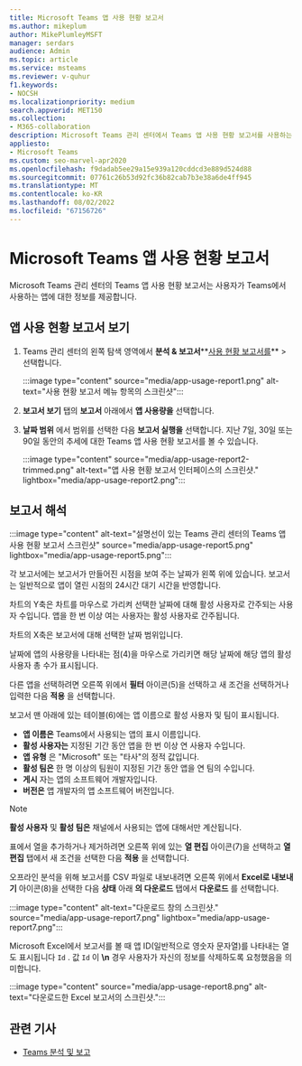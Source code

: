 ```yaml
---
title: Microsoft Teams 앱 사용 현황 보고서
ms.author: mikeplum
author: MikePlumleyMSFT
manager: serdars
audience: Admin
ms.topic: article
ms.service: msteams
ms.reviewer: v-quhur
f1.keywords:
- NOCSH
ms.localizationpriority: medium
search.appverid: MET150
ms.collection:
- M365-collaboration
description: Microsoft Teams 관리 센터에서 Teams 앱 사용 현황 보고서를 사용하는 방법을 알아봅니다.
appliesto:
- Microsoft Teams
ms.custom: seo-marvel-apr2020
ms.openlocfilehash: f9dadab5ee29a15e939a120cddcd3e889d524d88
ms.sourcegitcommit: 07761c26b53d92fc36b82cab7b3e38a6de4ff945
ms.translationtype: MT
ms.contentlocale: ko-KR
ms.lasthandoff: 08/02/2022
ms.locfileid: "67156726"
---
```

# <a name="microsoft-teams-app-usage-report"></a>Microsoft Teams 앱 사용 현황 보고서

Microsoft Teams 관리 센터의 Teams 앱 사용 현황 보고서는 사용자가 Teams에서 사용하는 앱에 대한 정보를 제공합니다.  

## <a name="view-the-app-usage-report"></a>앱 사용 현황 보고서 보기

1. Teams 관리 센터의 왼쪽 탐색 영역에서 **분석 & 보고서****[사용 현황 보고서를](https://admin.teams.microsoft.com/analytics/reports)** >  선택합니다.

   :::image type="content" source="media/app-usage-report1.png" alt-text="사용 현황 보고서 메뉴 항목의 스크린샷":::

1. **보고서 보기** 탭의 **보고서** 아래에서 **앱 사용량을** 선택합니다.

1. **날짜 범위** 에서 범위를 선택한 다음 **보고서 실행을** 선택합니다. 지난 7일, 30일 또는 90일 동안의 추세에 대한 Teams 앱 사용 현황 보고서를 볼 수 있습니다.

   :::image type="content" source="media/app-usage-report2-trimmed.png" alt-text="앱 사용 현황 보고서 인터페이스의 스크린샷." lightbox="media/app-usage-report2.png":::

## <a name="interpret-the-report"></a>보고서 해석

:::image type="content" alt-text="설명선이 있는 Teams 관리 센터의 Teams 앱 사용 현황 보고서 스크린샷" source="media/app-usage-report5.png" lightbox="media/app-usage-report5.png":::

각 보고서에는 보고서가 만들어진 시점을 보여 주는 날짜가 왼쪽 위에 있습니다. 보고서는 일반적으로 앱이 열린 시점의 24시간 대기 시간을 반영합니다.

차트의 Y축은 차트를 마우스로 가리켜 선택한 날짜에 대해 활성 사용자로 간주되는 사용자 수입니다. 앱을 한 번 이상 여는 사용자는 활성 사용자로 간주됩니다.

차트의 X축은 보고서에 대해 선택한 날짜 범위입니다.

날짜에 앱의 사용량을 나타내는 점(4)을 마우스로 가리키면 해당 날짜에 해당 앱의 활성 사용자 총 수가 표시됩니다.

다른 앱을 선택하려면 오른쪽 위에서 **필터** 아이콘(5)을 선택하고 새 조건을 선택하거나 입력한 다음 **적용** 을 선택합니다.

보고서 맨 아래에 있는 테이블(6)에는 앱 이름으로 활성 사용자 및 팀이 표시됩니다.

   - **앱 이름은** Teams에서 사용되는 앱의 표시 이름입니다.
   - **활성 사용자는** 지정된 기간 동안 앱을 한 번 이상 연 사용자 수입니다.
   - **앱 유형** 은 "Microsoft" 또는 "타사"의 정적 값입니다.
   - **활성 팀은** 한 명 이상의 팀원이 지정된 기간 동안 앱을 연 팀의 수입니다.
   - **게시** 자는 앱의 소프트웨어 개발자입니다.
   - **버전은** 앱 개발자의 앱 소프트웨어 버전입니다.

   > [!NOTE]
   > **활성 사용자** 및 **활성 팀은** 채널에서 사용되는 앱에 대해서만 계산됩니다.

표에서 열을 추가하거나 제거하려면 오른쪽 위에 있는 **열 편집** 아이콘(7)을 선택하고 **열 편집** 탭에서 새 조건을 선택한 다음 **적용** 을 선택합니다.

오프라인 분석을 위해 보고서를 CSV 파일로 내보내려면 오른쪽 위에서 **Excel로 내보내기** 아이콘(8)을 선택한 다음 **상태** 아래 **의 다운로드** 탭에서 **다운로드** 를 선택합니다.

   :::image type="content" alt-text="다운로드 창의 스크린샷." source="media/app-usage-report7.png" lightbox="media/app-usage-report7.png":::

Microsoft Excel에서 보고서를 볼 때 앱 ID(일반적으로 영숫자 문자열)를 나타내는 열도 표시됩니다 `Id` . 값 `Id` 이 **\n** 경우 사용자가 자신의 정보를 삭제하도록 요청했음을 의미합니다.

   :::image type="content" source="media/app-usage-report8.png" alt-text="다운로드한 Excel 보고서의 스크린샷.":::

## <a name="related-articles"></a>관련 기사

- [Teams 분석 및 보고](teams-reporting-reference.md)
